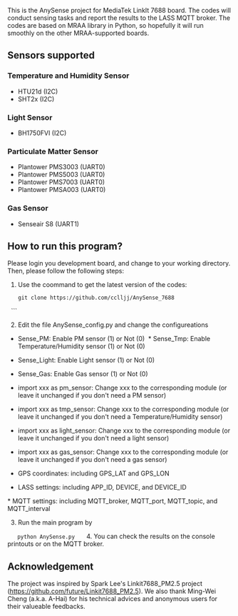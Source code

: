 This is the AnySense project for MediaTek LinkIt 7688 board. The codes will conduct sensing tasks and report the results to the LASS MQTT broker. The codes are based on MRAA library in Python, so hopefully it will run smoothly on the other MRAA-supported boards.

## Sensors supported
### Temperature and Humidity Sensor
 - HTU21d (I2C)
 - SHT2x (I2C)
### Light Sensor
 - BH1750FVI (I2C)
### Particulate Matter Sensor
 - Plantower PMS3003 (UART0)
 - Plantower PMS5003 (UART0)
 - Plantower PMS7003 (UART0)
 - Plantower PMSA003 (UART0)
### Gas Sensor
 - Senseair S8 (UART1)
 
## How to run this program?
Please login you development board, and change to your working directory. Then, please follow the following steps:

1. Use the coommand to get the latest version of the codes: 

    ```
    git clone https://github.com/cclljj/AnySense_7688
    ```

2. Edit the file AnySense_config.py and change the configureations

  * Sense_PM: Enable PM sensor (1) or Not (0)
  * Sense_Tmp: Enable Temperature/Humidity sensor (1) or Not (0)
  * Sense_Light: Enable Light sensor (1) or Not (0)
  * Sense_Gas: Enable Gas sensor (1) or Not (0)
   
  * import xxx as pm_sensor: Change xxx to the corresponding module (or leave it unchanged if you don't need a PM sensor)
  * import xxx as tmp_sensor: Change xxx to the corresponding module (or leave it unchanged if you don't need a Temperature/Humidity sensor)
  * import xxx as light_sensor: Change xxx to the corresponding module (or leave it unchanged if you don't need a light sensor)
  * import xxx as gas_sensor: Change xxx to the corresponding module (or leave it unchanged if you don't need a gas sensor)
   
  * GPS coordinates: including GPS_LAT and GPS_LON
   
  * LASS settings: including APP_ID, DEVICE, and DEVICE_ID

  * MQTT settings: including MQTT_broker, MQTT_port, MQTT_topic, and MQTT_interval
 
3. Run the main program by

   ```
   python AnySense.py
   ```
   
4. You can check the results on the console printouts or on the MQTT broker.

## Acknowledgement

The project was inspired by Spark Lee's Linkit7688_PM2.5 project (https://github.com/future/Linkit7688_PM2.5). We also thank Ming-Wei Cheng (a.k.a. A-Hai) for his technical advices and anonymous users for their valueable feedbacks.
